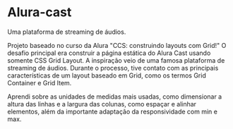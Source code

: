 # Alura-cast
Uma plataforma de streaming de áudios.

 Projeto baseado no curso da Alura "CCS: construindo layouts com Grid!" O desafio principal era construir a página estática do Alura Cast usando somente CSS Grid Layout. A inspiração veio de uma famosa plataforma de streaming de áudios.
 Durante o processo, tive contato com as principais características de um layout baseado em Grid, como os termos Grid Container e Grid Item.

Aprendi sobre as unidades de medidas mais usadas, como dimensionar a altura das linhas e a largura das colunas, como espaçar e alinhar elementos, além da importante adaptação da responsividade com min e max.
